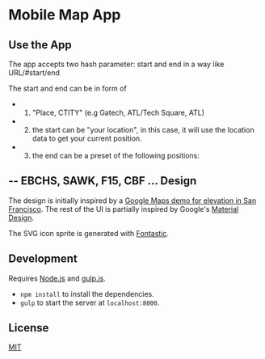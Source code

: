 Mobile Map App
=========



Use the App
-----

The app accepts two hash parameter: start and end in a way like
URL/#start/end

The start and end can be in form of 
- 1. "Place, CTITY" (e.g Gatech, ATL/Tech Square, ATL)
- 2. the start can be "your location", in this case, it will use the location data to get your current position.
- 3. the end can be a preset of the following positions:
 
-- EBCHS, SAWK, F15, CBF ...
Design
------

The design is initially inspired by a [Google Maps demo for elevation in San Francisco](https://embed-dot-more-than-a-map.appspot.com/demos/routing/elevation). The rest of the UI is partially inspired by Google's [Material Design](https://www.google.com/design/spec/material-design/introduction.html).

The SVG icon sprite is generated with [Fontastic](http://fontastic.me/).

Development
-----------

Requires [Node.js](http://nodejs.org/) and [gulp.js](http://gulpjs.com/).

- `npm install` to install the dependencies.
- `gulp` to start the server at `localhost:8000`.

License
-------

[MIT](http://cheeaun.mit-license.org/)

